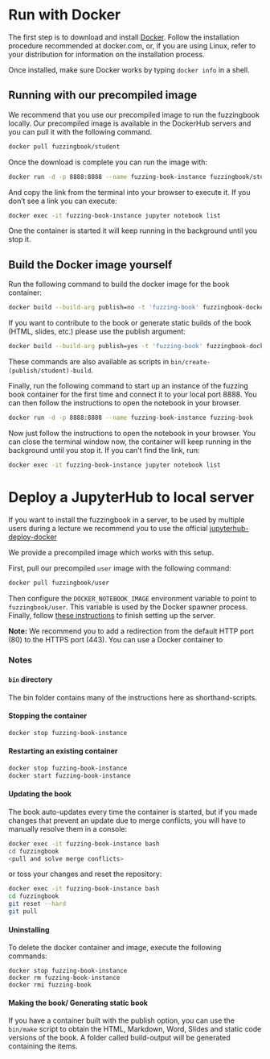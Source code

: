 # Run with Docker

The first step is to download and install [Docker](https://www.docker.com/). Follow the installation procedure recommended at docker.com, or, if you are using Linux, refer to your distribution for information on the installation process.

Once installed, make sure Docker works by typing `docker info` in a shell.

## Running with our precompiled image

We recommend that you use our precompiled image to run the fuzzingbook locally. Our precompiled image is available in the DockerHub servers and you can pull it with the following command.

```bash
docker pull fuzzingbook/student
```

Once the download is complete you can run the image with:

```bash
docker run -d -p 8888:8888 --name fuzzing-book-instance fuzzingbook/student
```

And copy the link from the terminal into your browser to execute it. If you don’t see a link you can execute: 

```bash
docker exec -it fuzzing-book-instance jupyter notebook list
```

One the container is started it will keep running in the background until you stop it.

## Build the Docker image yourself

Run the following command to build the docker image for the book container:

```bash
docker build --build-arg publish=no -t 'fuzzing-book' fuzzingbook-dockerenv
```

If you want to contribute to the book or generate static builds of the book (HTML, slides, etc.) please use the publish argument:

```bash
docker build --build-arg publish=yes -t 'fuzzing-book' fuzzingbook-dockerenv
```

These commands are also available as scripts in `bin/create-(publish/student)-build`.

Finally, run the following command to start up an instance of the fuzzing book container for the first time and connect it to your local port 8888. You can then follow the instructions to open the notebook in your browser.

```bash
docker run -d -p 8888:8888 --name fuzzing-book-instance fuzzing-book
```

Now just follow the instructions to open the notebook in your browser. You can close the terminal window now, the container will keep running in the background until you stop it. If you can't find the link, run:
```bash
docker exec -it fuzzing-book-instance jupyter notebook list
```

# Deploy a JupyterHub to local server

If you want to install the fuzzingbook in a server, to be used by multiple users during a lecture we recommend you to use the official [jupyterhub-deploy-docker](https://github.com/jupyterhub/jupyterhub-deploy-docker)

We provide a precompiled image which works with this setup.

First, pull our precompiled `user` image with the following command:

```bash
docker pull fuzzingbook/user
```

Then configure the `DOCKER_NOTEBOOK_IMAGE` environment variable to point to `fuzzingbook/user`. This variable is used by the Docker spawner process. 
Finally, follow [these instructions](https://github.com/jupyterhub/jupyterhub-deploy-docker/blob/master/README.md) to finish setting up the server.

__Note:__ We recommend you to add a redirection from the default HTTP port (80) to the HTTPS port (443). You can use a Docker container to  

### Notes

#### `bin` directory
The bin folder contains many of the instructions here as shorthand-scripts.

#### Stopping the container
```bash
docker stop fuzzing-book-instance
```

#### Restarting an existing container
```bash
docker stop fuzzing-book-instance
docker start fuzzing-book-instance
```

#### Updating the book
The book auto-updates every time the container is started, but if you made changes that prevent an update due to merge conflicts, you will have to manually resolve them in a console:
```bash
docker exec -it fuzzing-book-instance bash
cd fuzzingbook
<pull and solve merge conflicts>
```

or toss your changes and reset the repository:
```bash
docker exec -it fuzzing-book-instance bash
cd fuzzingbook
git reset --hard
git pull
```

#### Uninstalling
To delete the docker container and image, execute the following commands:
```shell
docker stop fuzzing-book-instance
docker rm fuzzing-book-instance
docker rmi fuzzing-book
```

#### Making the book/ Generating static book
If you have a container built with the publish option, you can use the `bin/make` script to obtain the HTML, Markdown, Word, Slides and static code versions of the book. A folder called build-output will be generated containing the items.

